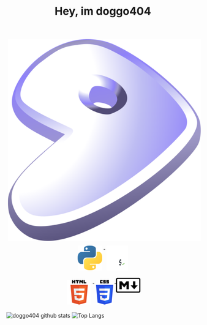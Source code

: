 <h1 align="center">Hey, im doggo404</h1><br>
   <p align="center">
      <a href="https://gentoo.org/">
	<img src="/img/Gentoo_Linux_logo_matte.svg.png" style="vertical-align:top; margin:6px 4px">
      </a>
      <a href="https://www.python.org/">
	<img src="/img/python.png" style="vertical-align:top; margin:6px 4px">
      </a>
      <a href="https://www.gnu.org/software/bash/">
         <img src="/img/bash.png" style="vertical-align:top; margin:6px 4px">
      </a>
   </p>
   <p align="center">
      <a href="https://en.wikipedia.org/wiki/HTML">
         <img src="/img/html5.png" style="vertical-align:top; margin:6px 4px">
      </a>
      <a href="https://en.wikipedia.org/wiki/CSS">
         <img src="/img/css3.png" style="vertical-align:top; margin: 6px 4px">
      </a>
      <a href="https://en.wikipedia.org/wiki/Markdown">
         <img src="/img/md.png" style="vertical-align:top; margin; 6px 4px">
      </a>



![doggo404 github stats](https://github-readme-stats.vercel.app/api?username=doggo404&theme=tokyonight&show_icons=true&count_private=true)
![Top Langs](https://github-readme-stats.vercel.app/api/top-langs/?username=doggo404&theme=tokyonight&count_private=true)
